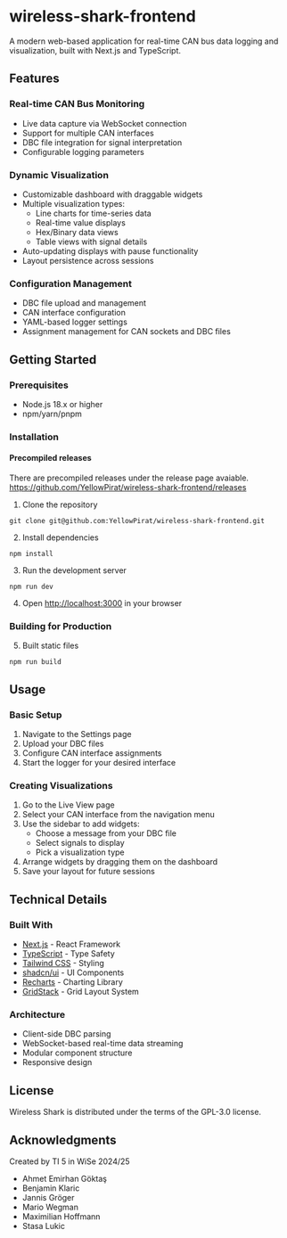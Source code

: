 # wireless-shark-frontend

A modern web-based application for real-time CAN bus data logging and visualization, built with Next.js and TypeScript.

## Features

### Real-time CAN Bus Monitoring
- Live data capture via WebSocket connection
- Support for multiple CAN interfaces
- DBC file integration for signal interpretation
- Configurable logging parameters

### Dynamic Visualization
- Customizable dashboard with draggable widgets
- Multiple visualization types:
  - Line charts for time-series data
  - Real-time value displays
  - Hex/Binary data views
  - Table views with signal details
- Auto-updating displays with pause functionality
- Layout persistence across sessions

### Configuration Management
- DBC file upload and management
- CAN interface configuration
- YAML-based logger settings
- Assignment management for CAN sockets and DBC files

## Getting Started

### Prerequisites
- Node.js 18.x or higher
- npm/yarn/pnpm

### Installation

#### Precompiled releases
There are precompiled releases under the release page avaiable. https://github.com/YellowPirat/wireless-shark-frontend/releases

1. Clone the repository
```
git clone git@github.com:YellowPirat/wireless-shark-frontend.git
```

2. Install dependencies
```
npm install
```

3. Run the development server
```
npm run dev
```

4. Open [http://localhost:3000](http://localhost:3000) in your browser

### Building for Production
5. Built static files
```
npm run build
```

## Usage

### Basic Setup

1. Navigate to the Settings page
2. Upload your DBC files
3. Configure CAN interface assignments
4. Start the logger for your desired interface

### Creating Visualizations

1. Go to the Live View page
2. Select your CAN interface from the navigation menu
3. Use the sidebar to add widgets:
   - Choose a message from your DBC file
   - Select signals to display
   - Pick a visualization type
4. Arrange widgets by dragging them on the dashboard
5. Save your layout for future sessions

## Technical Details

### Built With
- [Next.js](https://nextjs.org/) - React Framework
- [TypeScript](https://www.typescriptlang.org/) - Type Safety
- [Tailwind CSS](https://tailwindcss.com/) - Styling
- [shadcn/ui](https://ui.shadcn.com/) - UI Components
- [Recharts](https://recharts.org/) - Charting Library
- [GridStack](https://gridstackjs.com/) - Grid Layout System

### Architecture
- Client-side DBC parsing
- WebSocket-based real-time data streaming
- Modular component structure
- Responsive design

## License
Wireless Shark is distributed under the terms of the GPL-3.0 license.

## Acknowledgments
Created by TI 5 in WiSe 2024/25

- Ahmet Emirhan Göktaş
- Benjamin Klaric
- Jannis Gröger
- Mario Wegman
- Maximilian Hoffmann
- Stasa Lukic
